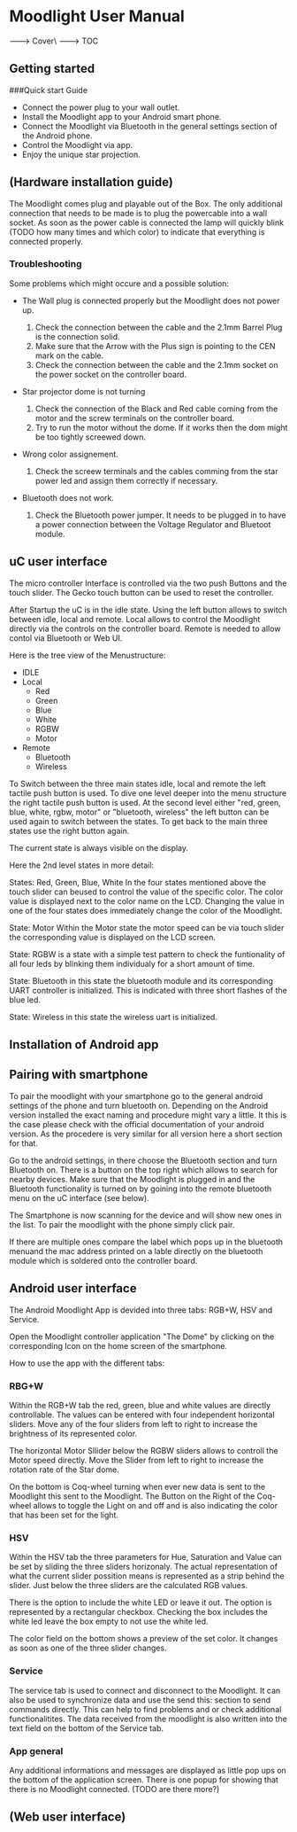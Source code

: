 Moodlight User Manual
==================

---> Cover\\
---> TOC

Getting started
---------------
###Quick start Guide
* Connect the power plug to your wall outlet.
* Install the Moodlight app to your Android smart phone. 
* Connect the Moodlight via Bluetooth in the general settings section of the Android phone.
* Control the Moodlight via app.
* Enjoy the unique star projection. 


(Hardware installation guide)
-----------------------------
The Moodlight comes plug and playable out of the Box. The only additional connection that needs to be made is to plug the powercable into a wall socket. 
As soon as the power cable is connected the lamp will quickly blink (TODO how many times and which color) to indicate that everything is connected properly. 


### Troubleshooting 
Some problems which might occure and a possible solution: 

- The Wall plug is connected properly but the Moodlight does not power up.
  1. Check the connection between the cable and the 2.1mm Barrel Plug is the connection solid. 
  2. Make sure that the Arrow with the Plus sign is pointing to the CEN mark on the cable. 
  3. Check the connection between the cable and the 2.1mm socket on the power socket on the controller board.

- Star projector dome is not turning
  1. Check the connection of the Black and Red cable coming from the motor and the screw terminals on the controller board. 
  2. Try to run the motor without the dome. If it works then the dom might be too tightly screewed down. 
- Wrong color assignement.
  1. Check the screew terminals and the cables comming from the star power led and assign them correctly if necessary. 
- Bluetooth does not work. 
  1. Check the Bluetooth power jumper. It needs to be plugged in to have a power connection between the Voltage Regulator and Bluetoot module. 
  


uC user interface
-----------------
The micro controller Interface is controlled via the two push Buttons and the touch slider. The Gecko touch button can be used to reset the controller. 

After Startup the uC is in the idle state. Using the left button allows to switch between idle, local and remote. Local allows to control the Moodlight directly via the controls on the controller board. Remote is needed to allow contol via Bluetooth or Web UI. 

Here is the tree view of the Menustructure:

- IDLE
- Local
	- Red
	- Green
	- Blue
	- White
	- RGBW
	- Motor
- Remote
	- Bluetooth
	- Wireless
	
To Switch between the three main states idle, local and remote the left tactile push button is used. To dive one level deeper into the menu structure the right tactile push button is used. At the second level either "red, green, blue, white, rgbw, motor" or "bluetooth, wireless" the left button can be used again to switch between the states. To get back to the main three states use the right button again. 

The current state is always visible on the display.

Here the 2nd level states in more detail:

States: Red, Green, Blue, White
In the four states mentioned above the touch slider can beused to control the value of the specific color. The color value is displayed next to the color name on the LCD. Changing the value in one of the four states does immediately change the color of the Moodlight. 

State: Motor 
Within the Motor state the motor speed can be via touch slider the corresponding value is displayed on the LCD screen. 

State: RGBW is a state with a simple test pattern to check the funtionality of all four leds by blinking them individualy for a short amount of time. 

State: Bluetooth in this state the bluetooth module and its corresponding UART controller is initialized. This is indicated with three short flashes of the blue led.

State: Wireless in this state the wireless uart is initialized. 



Installation of Android app
---------------------------


Pairing with smartphone
-----------------------
To pair the moodlight with your smartphone go to the general android settings of the phone and turn bluetooth on. Depending on the Android version installed the exact naming and procedure might vary a little. It this is the case please check with the official documentation of your android version. As the procedere is very similar for all version here a short section for that.

Go to the android settings, in there choose the Bluetooth section and turn Bluetooth on. There is a button on the top right which allows to search for nearby devices. Make sure that the Moodlight is plugged in and the Bluetooth functionality is turned on by goining into the remote bluetooth menu on the uC interface (see below).

The Smartphone is now scanning for the device and will show new ones in the list. To pair the moodlight with the phone simply click pair. 

If there are multiple ones compare the label which pops up in the bluetooth menuand the mac address printed on a lable directly on the bluetooth module which is soldered onto the controller board. 


Android user interface
----------------------
The Android Moodlight App is devided into three tabs: RGB+W, HSV and Service. 

Open the Moodlight controller application "The Dome" by clicking on the corresponding Icon on the home screen of the smartphone. 

How to use the app with the different tabs:
### RBG+W 
Within the RGB+W tab the red, green, blue and white values are directly controllable. The values can be entered with four independent horizontal sliders. Move any of the four sliders from left to right to increase the brightness of its represented color. 

The horizontal Motor Sllider below the RGBW sliders allows to controll the Motor speed directly. Move the Slider from left to right to increase the rotation rate of the Star dome. 

On the bottom is Coq-wheel turning when ever new data is sent to the Moodlight this sent to the Moodlight. The Button on the Right of the Coq-wheel allows to toggle the Light on and off and is also indicating the color that has been set for the light. 


### HSV 
Within the HSV tab the three parameters for Hue, Saturation and Value can be set by sliding the three sliders horizonaly. The actual representation of what the current slider possition means is represented as a strip behind the slider. Just below the three sliders are the calculated RGB values. 

There is the option to include the white LED or leave it out. The option is represented by a rectangular checkbox. Checking the box includes the white led leave the box empty to not use the white led. 

The color field on the bottom shows a preview of the set color. It changes as soon as one of the three slider changes. 

### Service
The service tab is used to connect and disconnect to the Moodlight. It can also be used to synchronize data and use the send this: section to send commands directly. This can help to find problems and or check additional functionalitites. The data received from the moodlight is also written into the text field on the bottom of the Service tab. 

### App general
Any additional informations and messages are displayed as little pop ups on the bottom of the application screen. There is one popup for showing that there is no Moodlight connected. 
(TODO are there more?)




(Web user interface)
----------------------






